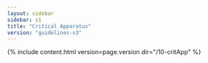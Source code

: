 ```yaml
---
layout: sidebar
sidebar: s1
title: "Critical Apparatus"
version: "guidelines-v3"
---
```

{% include content.html version=page.version dir="/10-critApp" %}
